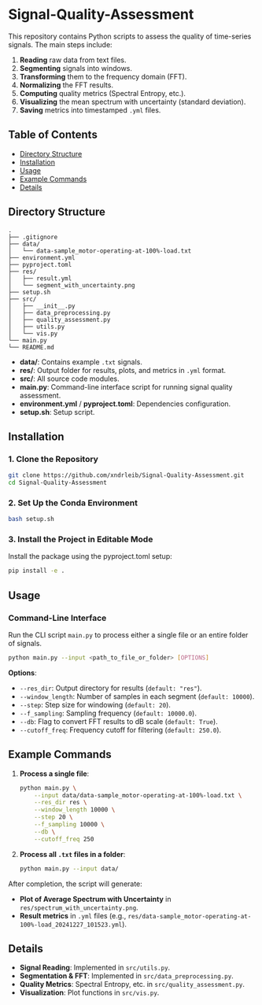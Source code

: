 # Signal-Quality-Assessment

This repository contains Python scripts to assess the quality of time-series signals. The main steps include:
1. **Reading** raw data from text files.
2. **Segmenting** signals into windows.
3. **Transforming** them to the frequency domain (FFT).
4. **Normalizing** the FFT results.
5. **Computing** quality metrics (Spectral Entropy, etc.).
6. **Visualizing** the mean spectrum with uncertainty (standard deviation).
7. **Saving** metrics into timestamped `.yml` files.

## Table of Contents
- [Directory Structure](#directory-structure)
- [Installation](#installation)
- [Usage](#usage)
- [Example Commands](#example-commands)
- [Details](#details)

## Directory Structure
```
.
├── .gitignore
├── data/
│   └── data-sample_motor-operating-at-100%-load.txt
├── environment.yml
├── pyproject.toml
├── res/
│   ├── result.yml
│   └── segment_with_uncertainty.png
├── setup.sh
├── src/
│   ├── __init__.py
│   ├── data_preprocessing.py
│   ├── quality_assessment.py
│   ├── utils.py
│   └── vis.py
└── main.py
└── README.md
```
- **data/**: Contains example `.txt` signals.
- **res/**: Output folder for results, plots, and metrics in `.yml` format.
- **src/**: All source code modules.
- **main.py**: Command-line interface script for running signal quality assessment.
- **environment.yml** / **pyproject.toml**: Dependencies configuration.
- **setup.sh**: Setup script.

## Installation

### 1. Clone the Repository
```bash
git clone https://github.com/xndrleib/Signal-Quality-Assessment.git
cd Signal-Quality-Assessment
```

### 2. Set Up the Conda Environment
```bash
bash setup.sh
```

### 3. Install the Project in Editable Mode
Install the package using the pyproject.toml setup:
```bash
pip install -e .
```

## Usage

### Command-Line Interface
Run the CLI script `main.py` to process either a single file or an entire folder of signals.

```bash
python main.py --input <path_to_file_or_folder> [OPTIONS]
```

**Options**:
- `--res_dir`: Output directory for results (`default: "res"`).
- `--window_length`: Number of samples in each segment (`default: 10000`).
- `--step`: Step size for windowing (`default: 20`).
- `--f_sampling`: Sampling frequency (`default: 10000.0`).
- `--db`: Flag to convert FFT results to dB scale (`default: True`).
- `--cutoff_freq`: Frequency cutoff for filtering (`default: 250.0`).

## Example Commands

1. **Process a single file**:
   ```bash
   python main.py \
       --input data/data-sample_motor-operating-at-100%-load.txt \
       --res_dir res \
       --window_length 10000 \
       --step 20 \
       --f_sampling 10000 \
       --db \
       --cutoff_freq 250
   ```

2. **Process all `.txt` files in a folder**:
   ```bash
   python main.py --input data/
   ```

After completion, the script will generate:
- **Plot of Average Spectrum with Uncertainty** in `res/spectrum_with_uncertainty.png`.
- **Result metrics** in `.yml` files (e.g., `res/data-sample_motor-operating-at-100%-load_20241227_101523.yml`).

## Details

- **Signal Reading**: Implemented in `src/utils.py`.
- **Segmentation & FFT**: Implemented in `src/data_preprocessing.py`.
- **Quality Metrics**: Spectral Entropy, etc. in `src/quality_assessment.py`.
- **Visualization**: Plot functions in `src/vis.py`.